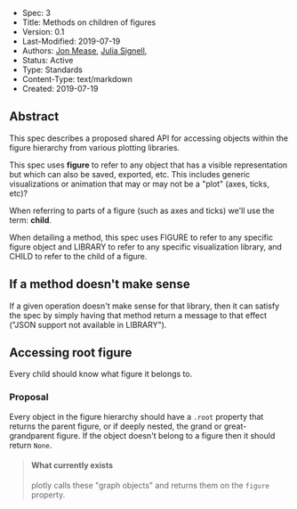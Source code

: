 - Spec: 3
- Title: Methods on children of figures
- Version: 0.1
- Last-Modified: 2019-07-19
- Authors: [Jon Mease](jon.mease@gmail.com),
           [Julia Signell](jsignell@gmail.com),
- Status: Active
- Type: Standards
- Content-Type: text/markdown
- Created: 2019-07-19

## Abstract
This spec describes a proposed shared API for accessing objects within the figure hierarchy from various plotting libraries.

This spec uses **figure** to refer to any object that has a visible representation but which can also be saved, exported, etc. This includes generic visualizations or animation that may or may not be a "plot" (axes, ticks, etc)?

When referring to parts of a figure (such as axes and ticks) we'll use the term: **child**.

When detailing a method, this spec uses FIGURE to refer to any specific figure object and LIBRARY to refer to any specific visualization library, and CHILD to refer to the child of a figure.

## If a method doesn't make sense
If a given operation doesn't make sense for that library, then it can satisfy the spec by simply having that method return a message to that effect ("JSON support not available in LIBRARY").

## Accessing root figure
Every child should know what figure it belongs to.

### Proposal
Every object in the figure hierarchy should have a `.root` property that returns the parent figure, or if deeply nested, the grand or great-grandparent figure. If the object doesn't belong to a figure then it should return `None`.

> #### What currently exists
> plotly calls these "graph objects" and returns them on the `figure` property.
